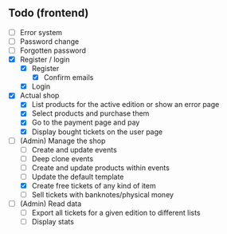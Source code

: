 ## Todo (frontend)

- [ ] Error system
- [ ] Password change
- [ ] Forgotten password
- [x] Register / login
  - [x] Register
    - [x] Confirm emails
  - [x] Login
- [x] Actual shop
  -  [x] List products for the active edition or show an error page
  -  [x] Select products and purchase them
  -  [x] Go to the payment page and pay
  -  [x] Display bought tickets on the user page
- [ ] (Admin) Manage the shop
  -  [ ] Create and update events
  -  [ ] Deep clone events
  -  [ ] Create and update products within events
  -  [ ] Update the default template
  -  [x] Create free tickets of any kind of item
  -  [ ] Sell tickets with banknotes/physical money
- [ ] (Admin) Read data
  -  [ ] Export all tickets for a given edition to different lists
  -  [ ] Display stats 
